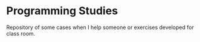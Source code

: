 # Programming Studies
Repository of some cases when I help someone or exercises developed for class room.
